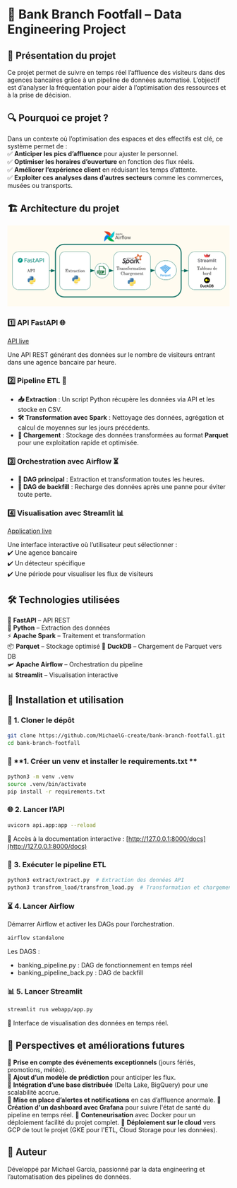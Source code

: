 # 🏦 **Bank Branch Footfall – Data Engineering Project**

## 🚀 **Présentation du projet**  
Ce projet permet de suivre en temps réel l’affluence des visiteurs dans des agences bancaires grâce à un pipeline de données automatisé. L’objectif est d’analyser la fréquentation pour aider à l’optimisation des ressources et à la prise de décision.  

## 🔍 **Pourquoi ce projet ?**  
Dans un contexte où l’optimisation des espaces et des effectifs est clé, ce système permet de :  
✅ **Anticiper les pics d’affluence** pour ajuster le personnel.  
✅ **Optimiser les horaires d’ouverture** en fonction des flux réels.  
✅ **Améliorer l’expérience client** en réduisant les temps d’attente.  
✅ **Exploiter ces analyses dans d’autres secteurs** comme les commerces, musées ou transports.  

## 🏗️ **Architecture du projet**  
![data-flow-diagram](data-flow-diagram.png)

### 1️⃣ **API FastAPI** 🌐  
[API live](https://bank-branch-footfall.onrender.com/get_visitor_count?date_time=2025-05-29%2009:05&agency_name=Aix_les_bains_1)

Une API REST générant des données sur le nombre de visiteurs entrant dans une agence bancaire par heure.  

### 2️⃣ **Pipeline ETL** 🔄  
- **📥 Extraction** : Un script Python récupère les données via API et les stocke en CSV.  
- **🛠️ Transformation avec Spark** : Nettoyage des données, agrégation et calcul de moyennes sur les jours précédents.  
- **💾 Chargement** : Stockage des données transformées au format **Parquet** pour une exploitation rapide et optimisée.  

### 3️⃣ **Orchestration avec Airflow** ⏳  
- **📌 DAG principal** : Extraction et transformation toutes les heures.  
- **🔄 DAG de backfill** : Recharge des données après une panne pour éviter toute perte.  

### 4️⃣ **Visualisation avec Streamlit** 📊  
[Application live](https://bank-branch-footfall.streamlit.app/)

Une interface interactive où l’utilisateur peut sélectionner :  
✔️ Une agence bancaire  
✔️ Un détecteur spécifique  
✔️ Une période pour visualiser les flux de visiteurs  

## 🛠 **Technologies utilisées**  
🚀 **FastAPI** – API REST  
🐍 **Python** – Extraction des données  
⚡ **Apache Spark** – Traitement et transformation  
📦 **Parquet** – Stockage optimisé
🦆 **DuckDB** – Chargement de Parquet vers DB   
🛩 **Apache Airflow** – Orchestration du pipeline  
📊 **Streamlit** – Visualisation interactive  

## 📌 **Installation et utilisation**  

### 🚀 **1. Cloner le dépôt**  
```bash
git clone https://github.com/MichaelG-create/bank-branch-footfall.git
cd bank-branch-footfall
```

### 🚀 **1. Créer un venv et installer le requirements.txt **  
```bash
python3 -m venv .venv
source .venv/bin/activate
pip install -r requirements.txt
```

### 🌐 **2. Lancer l’API**  
```bash
uvicorn api.app:app --reload
```
📍 Accès à la documentation interactive : [http://127.0.0.1:8000/docs](http://127.0.0.1:8000/docs)  

### 🔄 **3. Exécuter le pipeline ETL**  
```bash
python3 extract/extract.py  # Extraction des données API
python3 transfrom_load/transfrom_load.py  # Transformation et chargement
```

### ⏳ **4. Lancer Airflow**  
Démarrer Airflow et activer les DAGs pour l’orchestration.  
```bash
airflow standalone
```
Les DAGS : 
- banking_pipeline.py : DAG de fonctionnement en temps réel
- banking_pipeline_back.py : DAG de backfill

### 📊 **5. Lancer Streamlit**  
```bash
streamlit run webapp/app.py
```
📍 Interface de visualisation des données en temps réel.  

## 🔮 **Perspectives et améliorations futures**  
🔹 **Prise en compte des événements exceptionnels** (jours fériés, promotions, météo).  
🔹 **Ajout d’un modèle de prédiction** pour anticiper les flux.  
🔹 **Intégration d’une base distribuée** (Delta Lake, BigQuery) pour une scalabilité accrue.  
🔹 **Mise en place d’alertes et notifications** en cas d’affluence anormale.
🔹 **Création d'un dashboard avec Grafana** pour suivre l'état de santé du pipeline en temps réel.
🔹 **Conteneurisation** avec Docker pour un déploiement facilité du projet complet.
🔹 **Déploiement sur le cloud** vers GCP de tout le projet (GKE pour l'ETL, Cloud Storage pour les données).  

## 👤 **Auteur**  
Développé par Michael Garcia, passionné par la data engineering et l’automatisation des pipelines de données.
